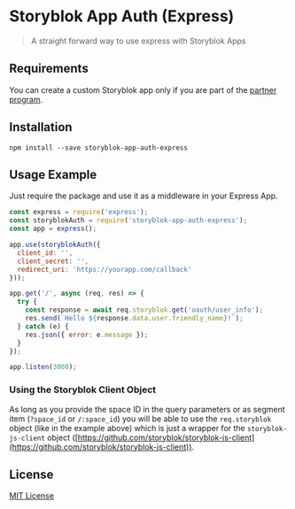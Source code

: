 # Storyblok App Auth (Express)

> A straight forward way to use express with Storyblok Apps

## Requirements

You can create a custom Storyblok app only if you are part of the [partner program](https://www.storyblok.com/partners).

## Installation

`npm install --save storyblok-app-auth-express` 

## Usage Example

Just require the package and use it as a middleware in your Express App.

```js
const express = require('express');
const storyblokAuth = require('storyblok-app-auth-express');
const app = express();

app.use(storyblokAuth({
  client_id: '',
  client_secret: '',
  redirect_uri: 'https://yourapp.com/callback'
}));

app.get('/', async (req, res) => {
  try {
    const response = await req.storyblok.get('oauth/user_info');
    res.send(`Hello ${response.data.user.friendly_name}!`);
  } catch (e) {
    res.json({ error: e.message });
  }
});

app.listen(3000);
```

### Using the Storyblok Client Object

As long as you provide the space ID in the query parameters or as segment item (`?space_id` or `/:space_id`) you will be able to use the `req.storyblok` object (like in the example above) which is just a wrapper for the `storyblok-js-client` object ([https://github.com/storyblok/storyblok-js-client](https://github.com/storyblok/storyblok-js-client)).

## License

[MIT License](./LICENSE)